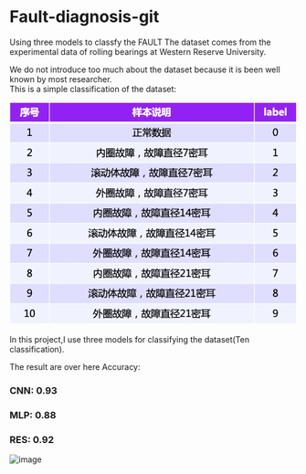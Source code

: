 # Fault-diagnosis-git
Using three models to classfy the FAULT
The dataset comes from the experimental data of rolling bearings at Western Reserve University.  
  
We do not introduce too much about the dataset because it is been well known by most researcher.  
This is a simple classification of the dataset:  
  
![image](https://github.com/Chris-Zouchenyu/Fault-diagnosis-git/blob/main/Fault%20diagnosis/data_introduction.png)  

In this project,I use three models for classifying the dataset(Ten classification).  

The result are over here
Accuracy:  
### CNN: 0.93  
### MLP: 0.88  
### RES: 0.92  
![image]()
